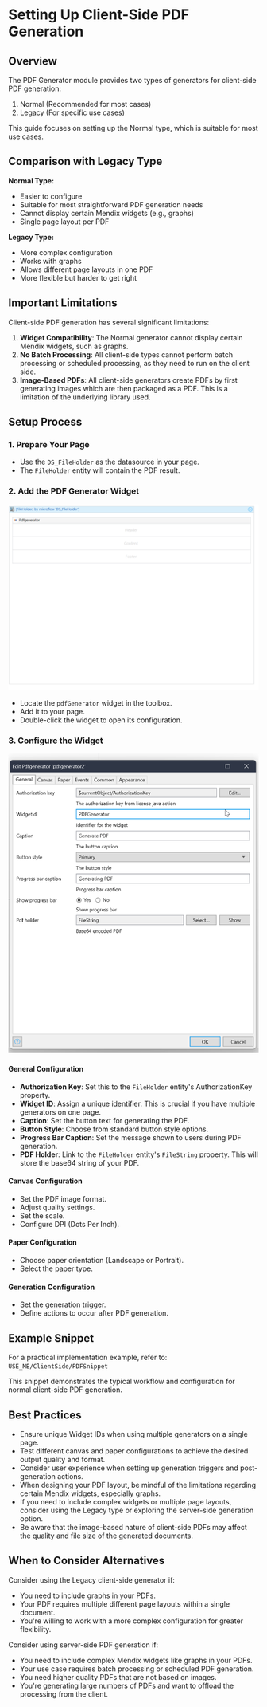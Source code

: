 # Setting Up Client-Side PDF Generation

## Overview

The PDF Generator module provides two types of generators for client-side PDF generation:
1. Normal (Recommended for most cases)
2. Legacy (For specific use cases)

This guide focuses on setting up the Normal type, which is suitable for most use cases.

## Comparison with Legacy Type

**Normal Type:**
- Easier to configure
- Suitable for most straightforward PDF generation needs
- Cannot display certain Mendix widgets (e.g., graphs)
- Single page layout per PDF

**Legacy Type:**
- More complex configuration
- Works with graphs
- Allows different page layouts in one PDF
- More flexible but harder to get right

## Important Limitations

Client-side PDF generation has several significant limitations:

1. **Widget Compatibility**: The Normal generator cannot display certain Mendix widgets, such as graphs.
2. **No Batch Processing**: All client-side types cannot perform batch processing or scheduled processing, as they need to run on the client side.
3. **Image-Based PDFs**: All client-side generators create PDFs by first generating images which are then packaged as a PDF. This is a limitation of the underlying library used.

## Setup Process

### 1. Prepare Your Page

- Use the `DS_FileHolder` as the datasource in your page.
- The `FileHolder` entity will contain the PDF result.

### 2. Add the PDF Generator Widget
![PDF Generator](img/clientsidewidget.png)
- Locate the `pdfGenerator` widget in the toolbox.
- Add it to your page.
- Double-click the widget to open its configuration.

### 3. Configure the Widget
![PDF Generator configuration](img/normalpdfgenerator.png)

#### General Configuration

- **Authorization Key**: Set this to the `FileHolder` entity's AuthorizationKey property.
- **Widget ID**: Assign a unique identifier. This is crucial if you have multiple generators on one page.
- **Caption**: Set the button text for generating the PDF.
- **Button Style**: Choose from standard button style options.
- **Progress Bar Caption**: Set the message shown to users during PDF generation.
- **PDF Holder**: Link to the `FileHolder` entity's `FileString` property. This will store the base64 string of your PDF.

#### Canvas Configuration

- Set the PDF image format.
- Adjust quality settings.
- Set the scale.
- Configure DPI (Dots Per Inch).

#### Paper Configuration

- Choose paper orientation (Landscape or Portrait).
- Select the paper type.

#### Generation Configuration

- Set the generation trigger.
- Define actions to occur after PDF generation.

## Example Snippet

For a practical implementation example, refer to:
`USE_ME/ClientSide/PDFSnippet`

This snippet demonstrates the typical workflow and configuration for normal client-side PDF generation.

## Best Practices

- Ensure unique Widget IDs when using multiple generators on a single page.
- Test different canvas and paper configurations to achieve the desired output quality and format.
- Consider user experience when setting up generation triggers and post-generation actions.
- When designing your PDF layout, be mindful of the limitations regarding certain Mendix widgets, especially graphs.
- If you need to include complex widgets or multiple page layouts, consider using the Legacy type or exploring the server-side generation option.
- Be aware that the image-based nature of client-side PDFs may affect the quality and file size of the generated documents.

## When to Consider Alternatives

Consider using the Legacy client-side generator if:
- You need to include graphs in your PDFs.
- Your PDF requires multiple different page layouts within a single document.
- You're willing to work with a more complex configuration for greater flexibility.

Consider using server-side PDF generation if:
- You need to include complex Mendix widgets like graphs in your PDFs.
- Your use case requires batch processing or scheduled PDF generation.
- You need higher quality PDFs that are not based on images.
- You're generating large numbers of PDFs and want to offload the processing from the client.

